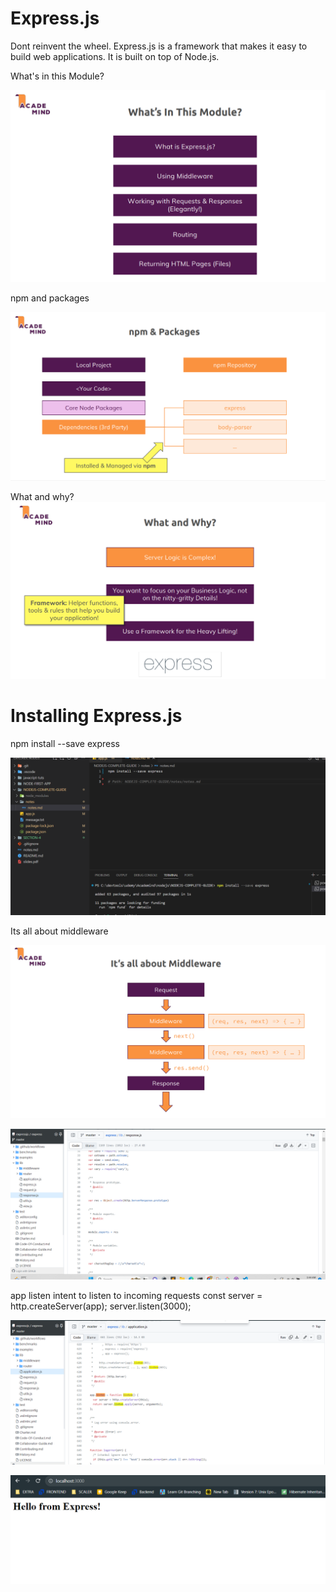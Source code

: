 
Express.js 
==========
Dont reinvent the wheel.
Express.js is a framework that makes it easy to build web applications. It is built on top of Node.js.

What's in this Module?

![Alt text](image-1.png)

npm and packages

![Alt text](image-2.png)

What and why?
![Alt text](image-3.png)

# Installing Express.js
npm install --save express



![Alt text](image.png)

Its all about middleware

![Alt text](image-4.png)

![Alt text](image-6.png)

app listen 
intent to listen to incoming requests
const server = http.createServer(app);
server.listen(3000);

![Alt text](image-5.png)

![Alt text](image-7.png)